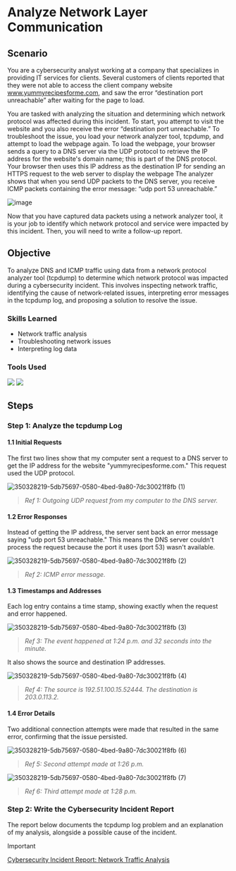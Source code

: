 # Analyze Network Layer Communication

## Scenario

You are a cybersecurity analyst working at a company that specializes in providing IT services for clients. Several customers of clients reported that they were not able to access the client company website www.yummyrecipesforme.com, and saw the error “destination port unreachable” after waiting for the page to load. 

You are tasked with analyzing the situation and determining which network protocol was affected during this incident. To start, you attempt to visit the website and you also receive the error “destination port unreachable.” To troubleshoot the issue, you load your network analyzer tool, tcpdump, and attempt to load the webpage again. To load the webpage, your browser sends a query to a DNS server via the UDP protocol to retrieve the IP address for the website's domain name; this is part of the DNS protocol. Your browser then uses this IP address as the destination IP for sending an HTTPS request to the web server to display the webpage  The analyzer shows that when you send UDP packets to the DNS server, you receive ICMP packets containing the error message: “udp port 53 unreachable.”

![image](https://github.com/user-attachments/assets/5db75697-0580-4bed-9a80-7dc30021f8fb)

Now that you have captured data packets using a network analyzer tool, it is your job to identify which network protocol and service were impacted by this incident. Then, you will need to write a follow-up report. 

## Objective

To analyze DNS and ICMP traffic using data from a network protocol analyzer tool (tcpdump) to determine which network protocol was impacted during a cybersecurity incident. This involves inspecting network traffic, identifying the cause of network-related issues, interpreting error messages in the tcpdump log, and proposing a solution to resolve the issue.

### Skills Learned

- Network traffic analysis
- Troubleshooting network issues
- Interpreting log data

### Tools Used

<img src="https://img.shields.io/badge/-tcpdump%20Log-009B77?&style=for-the-badge&logo=file-alt&logoColor=white" />
<img src="https://img.shields.io/badge/-Google%20Docs-4285F4?&style=for-the-badge&logo=google-docs&logoColor=white" />


## Steps

### Step 1: Analyze the tcpdump Log

#### 1.1 Initial Requests

The first two lines show that my computer sent a request to a DNS server to get the IP address for the website "yummyrecipesforme.com." This request used the UDP protocol.

![350328219-5db75697-0580-4bed-9a80-7dc30021f8fb (1)](https://github.com/user-attachments/assets/acf7331d-1eca-4d25-a399-b60c822576cf)
> *Ref 1: Outgoing UDP request from my computer to the DNS server.*

#### 1.2 Error Responses

Instead of getting the IP address, the server sent back an error message saying "udp port 53 unreachable." This means the DNS server couldn't process the request because the port it uses (port 53) wasn't available.

![350328219-5db75697-0580-4bed-9a80-7dc30021f8fb (2)](https://github.com/user-attachments/assets/0e3d7024-fab7-4741-9092-c1a3edccf9be)
> *Ref 2: ICMP error message.*

#### 1.3 Timestamps and Addresses

Each log entry contains a time stamp, showing exactly when the request and error happened.

![350328219-5db75697-0580-4bed-9a80-7dc30021f8fb (3)](https://github.com/user-attachments/assets/fa0a6d4a-6925-451d-bdc6-cde07ae4cfdf) 
> *Ref 3: The event happened at 1:24 p.m. and 32 seconds into the minute.*

It also shows the source and destination IP addresses.

![350328219-5db75697-0580-4bed-9a80-7dc30021f8fb (4)](https://github.com/user-attachments/assets/93b3a381-c208-4d6e-be30-891734253d93)
> *Ref 4: The source is 192.51.100.15.52444. The destination is 203.0.113.2.*

#### 1.4 Error Details

Two additional connection attempts were made that resulted in the same error, confirming that the issue persisted.

![350328219-5db75697-0580-4bed-9a80-7dc30021f8fb (6)](https://github.com/user-attachments/assets/ed056db2-cdbf-4fd7-a6e3-91c9a7158fb5)
> *Ref 5: Second attempt made at 1:26 p.m.*

![350328219-5db75697-0580-4bed-9a80-7dc30021f8fb (7)](https://github.com/user-attachments/assets/9cb5434e-b311-4c9a-b390-b275f82577b2)
> *Ref 6: Third attempt made at 1:28 p.m.*

### Step 2: Write the Cybersecurity Incident Report

The report below documents the tcpdump log problem and an explanation of my analysis, alongside a possible cause of the incident.

> [!IMPORTANT]
> [Cybersecurity Incident Report: Network Traffic Analysis](https://docs.google.com/viewer?url=https://github.com/user-attachments/files/16317003/Cybersecurity.Incident.Report_.Network.Traffic.Analysis.docx)
